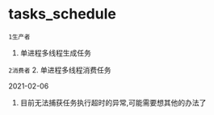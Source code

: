 # tasks_schedule
`1生产者`
1. 单进程多线程生成任务

`2消费者`
2. 单进程多线程消费任务

2021-02-06
1. 目前无法捕获任务执行超时的异常,可能需要想其他的办法了

